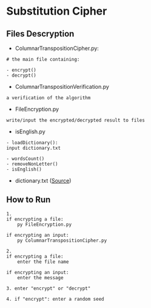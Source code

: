 # Substitution Cipher

## Files Descryption
- ColumnarTranspositionCipher.py:
```
# the main file containing:

- encrypt()
- decrypt()
```
- ColumnarTranspositionVerification.py
```
a verification of the algorithm
```
- FileEncryption.py
```
write/input the encrypted/decrypted result to files
```
- isEnglish.py
```
- loadDictionary():
input dictionary.txt

- wordsCount()
- removeNonLetter()
- isEnglish()
```
- dictionary.txt ([Source](https://nostarch.com/crackingcodes))


## How to Run
```properties
1.
if encrypting a file:
    py FileEncryption.py
    
if encrypting an input: 
    py ColumnarTranspositionCipher.py
    
2. 
if encrypting a file:
    enter the file name
    
if encrypting an input: 
    enter the message

3. enter "encrypt" or "decrypt"

4. if "encrypt": enter a random seed
```

